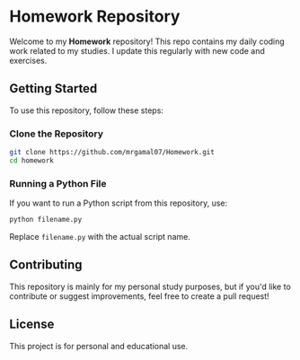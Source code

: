 # Homework Repository

Welcome to my **Homework** repository! This repo contains my daily coding work related to my studies. I update this regularly with new code and exercises.

## Getting Started

To use this repository, follow these steps:

### Clone the Repository
```sh
git clone https://github.com/mrgamal07/Homework.git
cd homework
```

### Running a Python File
If you want to run a Python script from this repository, use:
```sh
python filename.py
```
Replace `filename.py` with the actual script name.

## Contributing
This repository is mainly for my personal study purposes, but if you'd like to contribute or suggest improvements, feel free to create a pull request!

## License
This project is for personal and educational use.

